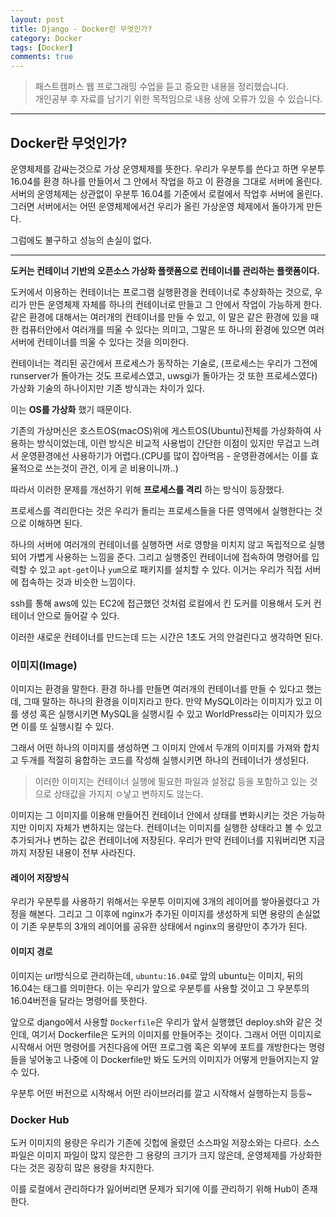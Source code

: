 ```yaml
---
layout: post
title: Django - Docker란 무엇인가?
category: Docker
tags: [Docker]
comments: true
---
```


> 패스트캠퍼스 웹 프로그래밍 수업을 듣고 중요한 내용을 정리했습니다.     
개인공부 후 자료를 남기기 위한 목적임으로 내용 상에 오류가 있을 수 있습니다.      

<hr>

## Docker란 무엇인가?

운영체제를 감싸는것으로 가상 운영체제를 뜻한다. 우리가 우분투를 쓴다고 하면 우분투 16.04를 환경 하나를 만들어서 그 안에서 작업을 하고 이 환경을 그대로 서버에 올린다. 서버의 운영체제는 상관없이 우분투 16.04를 기준에서 로컬에서 작업후 서버에 올린다. 그러면 서버에서는 어떤 운영체제에서건 우리가 올린 가상운영 체제에서 돌아가게 만든다.

그럼에도 불구하고 성능의 손실이 없다.

<hr>

**도커는 컨테이너 기반의 오픈소스 가상화 플랫폼으로 컨테이너를 관리하는 플랫폼이다.**

도커에서 이용하는 컨테이너는 프로그램 실행환경을 컨테이너로 추상화하는 것으로, 우리가 만든 운영체제 자체를 하나의 컨테이너로 만들고 그 안에서 작업이 가능하게 한다. 같은 환경에 대해서는 여러개의 컨테이너를 만들 수 있고, 이 말은 같은 환경에 있을 때 한 컴퓨터안에서 여러개를 띄울 수 있다는 의미고, 그말은 또 하나의 환경에 있으면 여러 서버에 컨테이너를 띄울 수 있다는 것을 의미한다.

컨테이너는 격리된 공간에서 프로세스가 동작하는 기술로, (프로세스는 우리가 그전에 runserver가 돌아가는 것도 프로세스였고, uwsgi가 돌아가는 것 또한 프로세스였다) 가상화 기술의 하나이지만 기존 방식과는 차이가 있다.

이는 **OS를 가상화** 했기 때문이다.

기존의 가상머신은 호스트OS(macOS)위에 게스트OS(Ubuntu)전체를 가상화하여 사용하는 방식이었는데, 이런 방식은 비교적 사용법이 간단한 이점이 있지만 무겁고 느려서 운영환경에선 사용하기가 어렵다.(CPU를 많이 잡아먹음 - 운영환경에서는 이를 효율적으로 쓰는것이 관건, 이게 곧 비용이니까..)  

따라서 이러한 문제를 개선하기 위해 **프로세스를 격리** 하는 방식이 등장했다.

프로세스를 격리한다는 것은 우리가 돌리는 프로세스들을 다른 영역에서 실행한다는 것으로 이해하면 된다.

하나의 서버에 여러개의 컨테이너를 실행하면 서로 영향을 미치지 않고 독립적으로 실행되어 가볍게 사용하는 느낌을 준다. 그리고 실행중인 컨테이너에 접속하여 명령어를 입력할 수 있고 `apt-get`이나 `yum`으로 패키지를 설치할 수 있다. 이거는 우리가 직접 서버에 접속하는 것과 비슷한 느낌이다.

ssh를 통해 aws에 있는 EC2에 접근했던 것처럼 로컬에서 킨 도커를 이용해서 도커 컨테이너 안으로 들어갈 수 있다.

이러한 새로운 컨테이너를 만드는데 드는 시간은 1초도 거의 안걸린다고 생각하면 된다.

### 이미지(Image)

이미지는 환경을 말한다. 환경 하나를 만들면 여러개의 컨테이너를 만들 수 있다고 했는데, 그때 말하는 하나의 환경을 이미지라고 한다. 만약 MySQL이라는 이미지가 있고 이를 생성 혹은 실행시키면 MySQL을 실행시킬 수 있고 WorldPress라는 이미지가 있으면 이를 또 실행시킬 수 있다.

그래서 어떤 하나의 이미지를 생성하면 그 이미지 안에서 두개의 이미지를 가져와 합치고 두개를 적절히 융합하는 코드를 작성해 실행시키면 하나의 컨테이너가 생성된다.

> 이러한 이미지는 컨테이너 실행에 필요한 파일과 설정값 등을 포함하고 있는 것으로 상태값을 가지지 ㅇ낳고 변하지도 않는다.

이미지는 그 이미지를 이용해 만들어진 컨테이너 안에서 상태를 변화시키는 것은 가능하지만 이미지 자체가 변하지는 않는다. 컨테이너는 이미지를 실행한 상태라고 볼 수 있고 추가되거나 변하는 값은 컨테이너에 저장된다. 우리가 만약 컨테이너를 지워버리면 지금까지 저장된 내용이 전부 사라진다.  

#### 레이어 저장방식

우리가 우분투를 사용하기 위해서는 우분투 이미지에 3개의 레이어를 쌓아올렸다고 가정을 해본다. 그리고 그 이후에 nginx가 추가된 이미지를 생성하게 되면 용량의 손실없이 기존 우분투의 3개의 레이어를 공유한 상태에서 nginx의 용량만이 추가가 된다.

#### 이미지 경로

이미지는 url방식으로 관리하는데, `ubuntu:16.04`로 앞의 ubuntu는 이미지, 뒤의 16.04는 태그를 의미한다. 이는 우리가 앞으로 우분투를 사용할 것이고 그 우분투의 16.04버전을 달라는 명령어를 뜻한다.

앞으로 django에서 사용할 `Dockerfile`은 우리가 앞서 실행했던 deploy.sh와 같은 것인데, 여기서 Dockerfile은 도커의 이미지를 만들어주는 것이다. 그래서 어떤 이미지로 시작해서 어떤 명령어를 거친다음에 어떤 프로그램 혹은 외부에 포트를 개방한다는 명령들을 넣어놓고 나중에 이 Dockerfile만 봐도 도커의 이미지가 어떻게 만들어지는지 알 수 있다.

우분투 어떤 버전으로 시작해서 어떤 라이브러리를 깔고 시작해서 실행하는지 등등~

### Docker Hub

도커 이미지의 용량은 우리가 기존에 깃헙에 올렸던 소스파일 저장소와는 다르다. 소스파일은 이미지 파일이 많지 않은한 그 용량의 크기가 크지 않은데, 운영체제를 가상화한다는 것은 굉장히 많은 용량을 차지한다.

이를 로컬에서 관리하다가 잃어버리면 문제가 되기에 이를 관리하기 위해 Hub이 존재한다.
